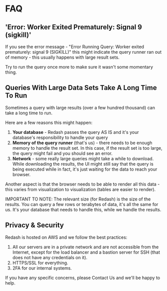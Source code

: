 # FAQ

## 'Error: Worker Exited Prematurely: Signal 9 (sigkill)'

If you see the error message - "Error Running Query: Worker exited prematurely: signal 9 (SIGKILL)" this might indicate the query runner ran out of memory - this usually happens with large result sets.

Try to run the query once more to make sure it wasn't some momentary thing.

## Queries With Large Data Sets Take A Long Time To Run

Sometimes a query with large results (over a few hundred thousand) can take a long time to run.

Here are a few reasons this might happen:

1.  **Your database**  - Redash passes the query AS IS and it's your database's responsibility to handle your query
2.  **Memory of the query runner**  (that's us) - there needs to be enough memory to handle the result set. In this case, if the result set is too large, the query might fail and you should see an error.
3.  **Network**  - some really large queries might take a while to download. While downloading the results, the UI might still say that the query is being executed while in fact, it's just waiting for the data to reach your browser.

Another aspect is that the browser needs to be able to render all this data - this varies from visualization to visualization (tables are easier to render).

IMPORTANT TO NOTE: The relevant size (for Redash) is the size of the results. You can query a few rows or terabytes of data, it's all the same for us. It's your database that needs to handle this, while we handle the results.

## Privacy & Security

Redash is hosted on AWS and we follow the best practices:

1.  All our servers are in a private network and are not accessible from the Internet, except for the load balancer and a bastion server for SSH (that does not have any credentials on it).
2.  HTTPS/SSL for everything.
3.  2FA for our internal systems.

If you have any specific concerns, please Contact Us and we'll be happy to help.